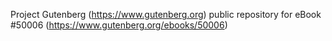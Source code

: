 Project Gutenberg (https://www.gutenberg.org) public repository for eBook #50006 (https://www.gutenberg.org/ebooks/50006)
